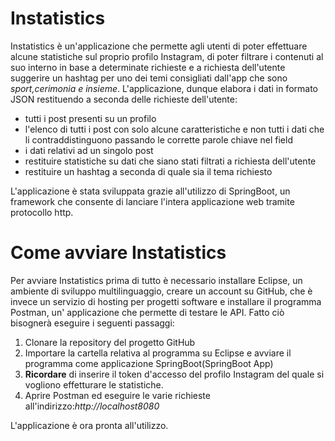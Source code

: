 # Instatistics
Instatistics è un'applicazione che permette agli utenti di poter effettuare alcune statistiche sul proprio profilo Instagram, di poter filtrare i contenuti al suo interno in base a determinate richieste e a richiesta dell'utente suggerire un hashtag per uno dei temi consigliati dall'app che sono *sport,cerimonia e insieme*. L'applicazione, dunque elabora i dati in formato JSON restituendo a seconda delle richieste dell'utente:
* tutti i post presenti su un profilo
* l'elenco di tutti i post con solo alcune caratteristiche e non tutti i dati che li contraddistinguono passando le corrette parole chiave nel field
* i dati relativi ad un singolo post
* restituire statistiche su dati che siano stati filtrati a richiesta dell'utente
* restituire un hashtag a seconda di quale sia il tema richiesto



L'applicazione è stata sviluppata grazie all'utilizzo di SpringBoot, un framework che consente di lanciare l'intera applicazione web tramite protocollo http.

# Come avviare Instatistics
Per avviare Instatistics prima di tutto è necessario installare Eclipse, un ambiente di sviluppo multilinguaggio, creare un account su GitHub, che è invece un servizio di hosting per progetti software e installare il programma Postman, un' applicazione che permette di testare le API. Fatto ciò bisognerà eseguire i seguenti passaggi:
1.  Clonare la repository del progetto GitHub
2.  Importare la cartella relativa al programma su Eclipse e avviare il programma come applicazione SpringBoot(SpringBoot App)
3.  **Ricordare** di inserire il token d'accesso del profilo Instagram del quale si vogliono effetturare le statistiche.
4.  Aprire Postman ed eseguire le varie richieste all'indirizzo:*http://localhost8080*

L'applicazione è ora pronta all'utilizzo.
